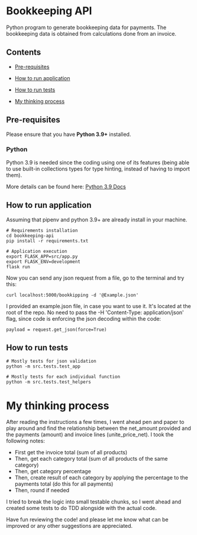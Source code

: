#  Bookkeeping API

Python program to generate bookkeeping data for payments. The bookkeeping data is obtained from calculations done from an invoice.

##  Contents

*  [Pre-requisites](#pre-requisites)

*  [How to run application](#how-to-run-application)

*  [How to run tests](#how-to-run-tests)

*  [My thinking process](#my-thinking-process)


  ##  Pre-requisites

Please ensure that you have **Python 3.9+** installed.

### Python
Python 3.9 is needed since the coding using one of its features (being able to use built-in collections types for type hinting, instead of having to import them).

More details can be found here:
[Python 3.9 Docs](https://docs.python.org/3/whatsnew/3.9.html#type-hinting-generics-in-standard-collections)


##  How to run application

Assuming that pipenv and python 3.9+ are already install in your machine.
```
# Requirements installation
cd bookkeeping-api
pip install -r requirements.txt

# Application execution
export FLASK_APP=src/app.py
export FLASK_ENV=development
flask run
```
Now you can send any json request from a file, go to the terminal and try this:
```
curl localhost:5000/bookkipping -d '@Example.json'
```
I provided an example.json file, in case you want to use it. It's located at the root of the repo.
No need to pass the  -H 'Content-Type: application/json' flag, since code is enforcing the json decoding within the code:
```
payload = request.get_json(force=True)
```

##  How to run tests

```
# Mostly tests for json validation
python -m src.tests.test_app 

# Mostly tests for each individual function
python -m src.tests.test_helpers 
```

# My thinking process
After reading the instructions a few times, I went ahead pen and paper to play around and find the relationship between the net_amount provided and the payments (amount) and invoice lines (unite_price_net).
I took the following notes:

- First get the invoice total (sum of all products) 
- Then, get each category total (sum of all products of the same category) 
- Then, get category percentage
- Then, create result of each category by applying the percentage to the payments total (do this for all payments)
- Then, round if needed

I tried to break the logic into small testable chunks, so I went ahead and created some tests to do TDD alongside with the actual code.

Have fun reviewing the code! and please let me know what can be improved or any other suggestions are appreciated.